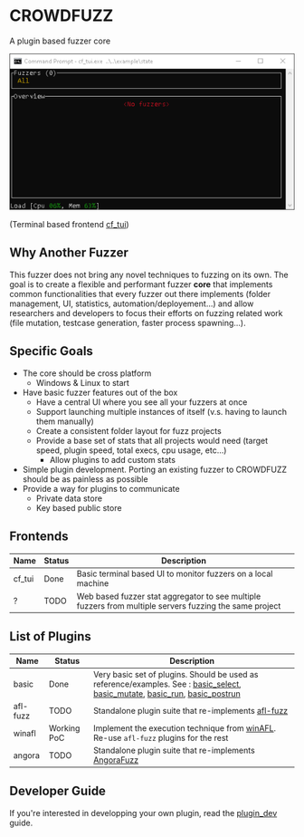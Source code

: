 # CROWDFUZZ
A plugin based fuzzer core

![](cf_tui/doc/cf_tui_demo.gif)

(Terminal based frontend [cf_tui](cf_tui/))


## Why Another Fuzzer
This fuzzer does not bring any novel techniques to fuzzing on its own. The goal is to create a flexible and performant fuzzer __core__ that implements common functionalities that every fuzzer out there implements (folder management, UI, statistics, automation/deployement...) and allow researchers and developers to focus their efforts on fuzzing related work (file mutation, testcase generation, faster process spawning...).

## Specific Goals

* The core should be cross platform
  * Windows & Linux to start
* Have basic fuzzer features out of the box
  * Have a central UI where you see all your fuzzers at once
  * Support launching multiple instances of itself (v.s. having to launch them manually)
  * Create a consistent folder layout for fuzz projects
  * Provide a base set of stats that all projects would need (target speed, plugin speed, total execs, cpu usage, etc...)
    * Allow plugins to add custom stats
* Simple plugin development. Porting an existing fuzzer to CROWDFUZZ should be as painless as possible 
* Provide a way for plugins to communicate
  * Private data store
  * Key based public store

## Frontends
|Name | Status | Description |
|-----|--------|-------------|
|cf_tui| Done | Basic terminal based UI to monitor fuzzers on a local machine|
| ? | TODO | Web based fuzzer stat aggregator to see multiple fuzzers from multiple servers fuzzing the same project |

## List of Plugins

|Name | Status | Description |
|-----|--------|-------------|
|basic| Done |Very basic set of plugins. Should be used as reference/examples. See : [basic_select](plugins/basic_select/), [basic_mutate](plugins/basic_mutate/), [basic_run](plugins/basic_run/), [basic_postrun](plugins/basic_postrun/) |
|afl-fuzz| TODO | Standalone plugin suite that re-implements [afl-fuzz](http://lcamtuf.coredump.cx/afl/)|
|winafl| Working PoC | Implement the execution technique from [winAFL](https://github.com/ivanfratric/winafl). Re-use `afl-fuzz` plugins for the rest|
|angora| TODO | Standalone plugin suite that re-implements [AngoraFuzz](https://github.com/AngoraFuzzer/Angora)|

## Developer Guide

If you're interested in developping your own plugin, read the [plugin_dev](https://github.com/elast0ny/CROWDFUZZ/blob/master/docs/plugin_dev.md) guide.